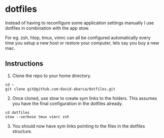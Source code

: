 # dotfiles
Instead of having to reconfigure some application settings manually I use dotfiles in combination with the app stow.

For eg. zsh, htop, tmux, vimrc can all be configured automatically every time you setup a new host or restore your computer, lets say you buy a new mac.
## Instructions
1. Clone the repo to your home directory.
```
cd ~
git clone git@github.com:david-abarca/dotfiles.git
```
2. Once cloned, use stow to create sym links to the folders. This assumes you have the final configuration in the dotfiles already.
```
cd dotfiles
stow --verbose tmux vimrc zsh
```
3. You should now have sym links pointing to the files in the dotfiles structure.
